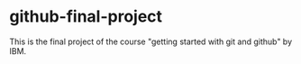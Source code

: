 # github-final-project
This is the final project of the course "getting started with git and github" by IBM.

